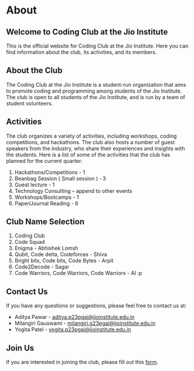 # About

## Welcome to Coding Club at the Jio Institute

This is the official website for Coding Club at the Jio Institute. Here you can find information about the club, its activities, and its members.

## About the Club
The Coding Club at the Jio Institute is a student-run organization that aims to promote coding and programming among students of the Jio Institute. The club is open to all students of the Jio Institute, and is run by a team of student volunteers.

## Activities
The club organizes a variety of activities, including workshops, coding competitions, and hackathons. The club also hosts a number of guest speakers from the industry, who share their experiences and insights with the students. Here is a list of some of the activities that the club has planned for the current quarter:

1. Hackathons/Competitions - 1  
2. Beanbag Session ( Small session ) - 3 
3. Guest lecture - 1 
4. Technology Consulting – append to other events 
5. Workshops/Bootcamps - 1 
6. Paper/Journal Reading - 6

## Club Name Selection
1. Coding Club
2. Code Squad
3. Enigma - Abhishek Lomsh
4. Qubit, Code delta, Codeforces - Shiva
5. Bright bits, Code bits, Code Bytes - Arpit
6. Code2Decode - Sagar
7. Code Warriors, Code Warriors, Code Warriors - AI :p

## Contact Us
If you have any questions or suggestions, please feel free to contact us at:

- Aditya Pawar - [aditya.p23pgai@jioinstitute.edu.in](mailto:aditya.p23pgai@jioinstitute.edu.in)
- Milangiri Gauswami - [milangiri.g23pgai@jioinstitute.edu.in](mailto:milangiri.g23pgai@jioinstitute.edu.in)
- Yogita Patel - [yogita.p23pgai@jioinstitute.edu.in](mailto:yogita.p23pgai@jioinstitute.edu.in)

## Join Us
If you are interested in joining the club, please fill out this [form](https://forms.office.com/Pages/ResponsePage.aspx?id=AVpRZksBrkmrllLzOEgZSauoF_tY-cRKqjJkSC-27u9UMkFKVVE5UFZGNjhYTE9KU0FPQVNDTVlLRS4u).
